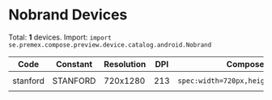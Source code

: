 # Nobrand Devices

Total: **1** devices. Import: `import se.premex.compose.preview.device.catalog.android.Nobrand`

| Code | Constant | Resolution | DPI | Compose Spec | Preview Usage |
|------|----------|------------|-----|-------------|---------------|
| stanford | STANFORD | 720x1280 | 213 | `spec:width=720px,height=1280px,dpi=213` | `@Preview(device = Nobrand.STANFORD)` |

<!-- Generated automatically. Do not edit manually. -->
